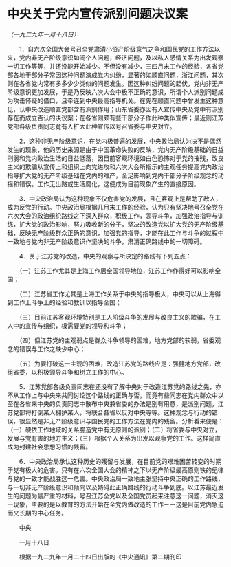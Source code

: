 # 中央关于党内宣传派别问题决议案

*（一九二九年一月十八日）*

　　1．自六次全国大会号召全党肃清小资产阶级意气之争和国民党的工作方法以来，党内非无产阶级意识如闹个人问题，经济问题，及以私人感情关系为出发观察一切工作等等，并还没能开始减少。不但没有减少，三四月末工作的经验，各省党部各地干部分子常因这种问题演成党内纠纷，显著的如顺直问题，浙江问题，其次则在各省党内常有多多少少类似的问题发生。因这种纠纷问题的起伏，党内非无产阶级意识更加发展，于是乃反映六次大会中极不正确的意识，所谓个人派别问题成为攻击怀疑的借口，且牵连到中央最高指导机关。在先在顺直问题中曾发生这种意见，认中央改造顺直党部含有派别作用；山东省委亦因有人宣传中央及党中有派别存在而成立否认的决议案；在各省则颇有些干部分子作此种类似宣传；最近则江苏党部各级负责同志竟有人扩大此种宣传以号召省委与中央对立。

　　2．这种非无产阶级意识，在党内极普遍的发展，中央政治局认为决不是偶然发生的现象，他的历史来源是由于中国革命失败的反映，党内无产阶级基础的日益削弱和党内政治生活的日益低落，因目前客观环境如白色恐怖对于党的摧残，改良主义的欺骗从宣传上和组织上向党进攻和六次大会所指示的主观任务提高党内政治指导扩大党的无产阶级基础在党内的难产，全足影响到党内干部分子阶级观念的动摇和错误。工作无出路或生活腐化，这便成为目前现象产生的直接原因。

　　3．中央政治局认为这种现象不仅危害党的发展，且在客观上是帮助了敌人，成为反党的行动。中央政治局根据几月末工作的经验，认为只有坚决地号召全党在六次大会的政治组织路线之下深入群众，积极工作，领导斗争，加强政治指导与训练，扩大党的政治影响，努力吸收新的分子，坚决的改造党以扩大党的无产阶级基础，反映无产阶级群众正确的意识，加强党的指导，才能在此工作与斗争的过程中一致地与党内非无产阶级意识作坚决的斗争，肃清正确路线中的一切障碍。

　　4．关于江苏党的改造，中央的观察与所决定的路线有下列五点：

　　（一）江苏工作尤其是上海工作居全国领导地位，江苏工作作得好可以影响全国；

　　（二）江苏省工作尤其是上海工作关系于中央的指导极大，中央可以从上海得到工作上斗争上的经验和教训以指导全国；

　　（三）目前江苏客观环境特别是工人阶级斗争的发展与改良主义的欺骗，在工人中的宣传与组织，极需要党的领导和斗争；　　

　　（四）但江苏党的主观弱点是群众斗争领导的困难，地方党部的软弱，省委观念的错误与工作之缺少中心；

　　（五）为要打破这一主观的困难，改造江苏党的路线应是：强健地方党部，改组省委，以积极领导斗争和树立工作的中心。

　　5．江苏党部各级负责同志在还没有了解中央对于改造江苏党的路线之先，亦不从工作上与中央来共同讨论这个路线的正确与否，而竟有些同志在党内群众中以至在各省来中央的负责同志中散布中央兼省委的办法是别有用意，是派别问题，江苏党部将打倒某人拥护某人，将联合各省以反对中央等等。这种观念与行动的错误，很显然是非无产阶级意识与国民党的工作方法在党内的残留。分析看来便是：（一）硬依工作地域的关系臆造党中有无原则的派别；（二）将省委与中央对立，发展与党有害的地方主义；（三）根据个人关系为出发以观察党的工作。这样简直成为封建社会思想习惯的残留。

　　6．中央政治局承认这种历史的残留与发展，在目前党的艰难困苦转变的时期于党有极大的危害。只有在六次全国大会的精神之下以无产阶级最高原则铁的纪律与党的一致才能战胜这一危害。中央政治局一致地主张坚持中央正确的工作路线，与一切非无产阶级意识和倾向以及妨碍此正确路线的行动斗争到底。以江苏最近发生的问题为最严重的材料，号召江苏全党以及全国党员起来注意这一问题，消灭这一现象，主要的是以教育的方法开始在全党内做改造的工作－－这是目前党内急迫而又长期的中心任务。

　　中央

　　一月十八日

　　根据一九二九年一月二十四日出版的《中央通讯》第二期刊印

